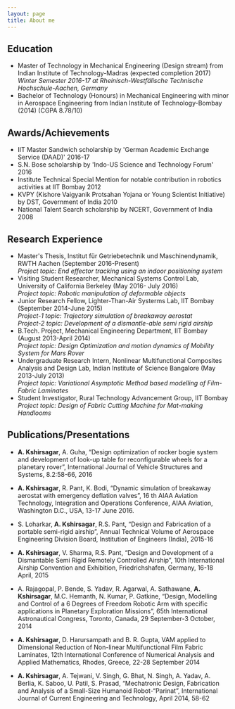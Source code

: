 ```yaml
---
layout: page
title: About me
---
```

## Education
* Master of Technology in Mechanical Engineering (Design stream) from Indian Institute of Technology-Madras (expected completion 2017)
  <br><em>Winter Semester 2016-17 at Rheinisch-Westfälische Technische Hochschule-Aachen, Germany</em>
* Bachelor of Technology (Honours) in Mechanical Engineering with minor in Aerospace Engineering from Indian Institute of Technology-Bombay (2014) (CGPA 8.78/10)

## Awards/Achievements
* IIT Master Sandwich scholarship by 'German Academic Exchange Service (DAAD)' 2016-17
* S.N. Bose scholarship by 'Indo-US Science and Technology Forum' 2016
* Institute Technical Special Mention for notable contribution in robotics activities at IIT Bombay 2012
* KVPY (Kishore Vaigyanik Protsahan Yojana or Young Scientist Initiative) by DST, Government of India 2010
* National Talent Search scholarship by NCERT, Government of India 2008

## Research Experience
* Master's Thesis, Institut für Getriebetechnik und Maschinendynamik, RWTH Aachen (September 2016-Present)
<br><em> Project topic: End effector tracking using an indoor positioning system </em>
* Visiting Student Researcher, Mechanical Systems Control Lab, University of California Berkeley (May 2016- July 2016)
<br><em> Project topic: Robotic manipulation of deformable objects </em>
* Junior Research Fellow, Lighter-Than-Air Systerms Lab, IIT Bombay (September 2014-June 2015)
<br><em> Project-1 topic: Trajectory simulation of breakaway aerostat </em>
<br><em> Project-2 topic: Development of a dismantle-able semi rigid airship </em>
* B.Tech. Project, Mechanical Engineering Department, IIT Bombay (August 2013-April 2014)
<br><em> Project topic: Design Optimization and motion dynamics of Mobility System for Mars Rover </em>
* Undergraduate Research Intern, Nonlinear Multifunctional Composites Analysis and Design Lab, Indian Institute of Science Bangalore (May 2013-July 2013)
<br><em> Project topic: Variational Asymptotic Method based modelling of Film-Fabric Laminates </em>
* Student Investigator, Rural Technology Advancement Group, IIT Bombay
<br><em> Project topic: Design of Fabric Cutting Machine for Mat-making Handlooms </em>

## Publications/Presentations
* <b>A. Kshirsagar</b>, A. Guha, “Design optimization of rocker bogie system and development of look-up table for reconfigurable wheels for a planetary rover”, International Journal of Vehicle Structures and Systems, 8.2:58-66, 2016

* <b>A. Kshirsagar</b>, R. Pant, K. Bodi, “Dynamic simulation of breakaway aerostat with emergency deflation valves”, 16 th AIAA Aviation Technology, Integration and Operations Conference, AIAA Aviation, Washington D.C., USA, 13-17 June 2016.

* S. Loharkar, <b>A. Kshirsagar</b>, R.S. Pant, “Design and Fabrication of a portable semi-rigid airship”, Annual Technical Volume of Aerospace Engineering Division Board, Institution of Engineers (India), 2015-16

* <b>A. Kshirsagar</b>, V. Sharma, R.S. Pant, “Design and Development of a Dismantable Semi Rigid Remotely Controlled Airship”, 10th International Airship Convention and Exhibition, Friedrichshafen, Germany, 16-18 April, 2015

* A. Rajagopal, P. Bende, S. Yadav, R. Agarwal, A. Sathawane, <b>A. Kshirsagar</b>, M.C. Hemanth, N. Kumar, P. Gatkine, “Design, Modelling and Control of a 6 Degrees of Freedom Robotic Arm with specific applications in Planetary Exploration Missions”, 65th International Astronautical Congress, Toronto, Canada, 29 September-3 October, 2014

* <b>A. Kshirsagar</b>, D. Harursampath and B. R. Gupta, VAM applied to Dimensional Reduction of Non-linear Multifunctional Film Fabric Laminates, 12th International Conference of Numerical Analysis and Applied Mathematics, Rhodes, Greece, 22-28 September 2014

* <b>A. Kshirsagar</b>, A. Tejwani, V. Singh, G. Bhat, N. Singh, A. Yadav, A. Berlia, K. Saboo, U. Patil, S. Prasad, “Mechatronic Design, Fabrication and Analysis of a Small-Size Humanoid Robot-“Parinat”, International Journal of Current Engineering and Technology, April 2014, 58-62


<!--
<p class="message">
  Hey there! This page is included as an example. Feel free to customize it for your own use upon downloading. Carry on!
</p>

In the novel, *The Strange Case of Dr. Jeykll and Mr. Hyde*, Mr. Poole is Dr. Jekyll's virtuous and loyal butler. Similarly, Poole is an upstanding and effective butler that helps you build Jekyll themes. It's made by [@mdo](https://twitter.com/mdo).

There are currently two themes built on Poole:

* [Hyde](http://hyde.getpoole.com)
* [Lanyon](http://lanyon.getpoole.com)

Learn more and contribute on [GitHub](https://github.com/poole).

## Setup

Some fun facts about the setup of this project include:

* Built for [Jekyll](http://jekyllrb.com)
* Developed on GitHub and hosted for free on [GitHub Pages](https://pages.github.com)
* Coded with [Sublime Text 2](http://sublimetext.com), an amazing code editor
* Designed and developed while listening to music like [Blood Bros Trilogy](https://soundcloud.com/maddecent/sets/blood-bros-series)

Have questions or suggestions? Feel free to [open an issue on GitHub](https://github.com/poole/issues/new) or [ask me on Twitter](https://twitter.com/mdo).

Thanks for reading!
-->
